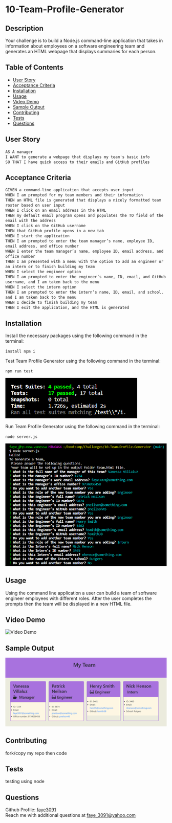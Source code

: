 # 10-Team-Profile-Generator

## Description

Your challenge is to build a Node.js command-line application that takes in information about employees on a software engineering team and generates an HTML webpage that displays summaries for each person.

## Table of Contents

- [User Story](#user-story)
- [Acceptance Criteria](#acceptance-criteria)
- [Installation](#installation)
- [Usage](#usage)
- [Video Demo](#video-demo)
- [Sample Output](#sample-output)
- [Contributing](#contributing)
- [Tests](#tests)
- [Questions](#questions)

## User Story

```
AS A manager
I WANT to generate a webpage that displays my team's basic info
SO THAT I have quick access to their emails and GitHub profiles
```

## Acceptance Criteria

```
GIVEN a command-line application that accepts user input
WHEN I am prompted for my team members and their information
THEN an HTML file is generated that displays a nicely formatted team roster based on user input
WHEN I click on an email address in the HTML
THEN my default email program opens and populates the TO field of the email with the address
WHEN I click on the GitHub username
THEN that GitHub profile opens in a new tab
WHEN I start the application
THEN I am prompted to enter the team manager’s name, employee ID, email address, and office number
WHEN I enter the team manager’s name, employee ID, email address, and office number
THEN I am presented with a menu with the option to add an engineer or an intern or to finish building my team
WHEN I select the engineer option
THEN I am prompted to enter the engineer’s name, ID, email, and GitHub username, and I am taken back to the menu
WHEN I select the intern option
THEN I am prompted to enter the intern’s name, ID, email, and school, and I am taken back to the menu
WHEN I decide to finish building my team
THEN I exit the application, and the HTML is generated
```

## Installation

Install the necessary packages using the following command in the terminal:

`install npm i`

Test Team Profile Generator using the following command in the terminal:

`npm run test`

![Screenshot](./Assets/images/Test%20runs.png)

Run Team Profile Generator using the following command in the terminal:

`node server.js`

![Screenshot](./Assets/images/Node%20server.js.png)

## Usage

Using the command line application a user can build
a team of software engineer employees with different roles.
After the user completes the prompts then the team will
be displayed in a new HTML file.

## Video Demo

![Video Demo](https://drive.google.com/file/d/1W4YJOS0LE20xE7FEaSl_KG0EzHBoF-Pp/view)

## Sample Output

![Screenshot](./Assets/images/Sample%20Team.png)

## Contributing

fork/copy my repo then code

## Tests

testing using node

## Questions

Github Profile: [faye3091](https://github.com/faye3091)
<br />
Reach me with additional questions at faye_3091@yahoo.com
